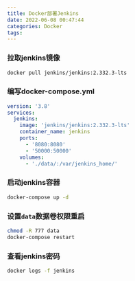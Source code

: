 ```yaml
---
title: Docker部署Jenkins
date: 2022-06-08 00:47:44
categories: Docker
tags:
---
```

### 拉取jenkins镜像
``` bash
docker pull jenkins/jenkins:2.332.3-lts
```

### 编写docker-compose.yml
``` yml
version: '3.8'
services:
  jenkins:
    image: 'jenkins/jenkins:2.332.3-lts'
    container_name: jenkins
    ports:
      - '8080:8080'
      - '50000:50000'
    volumes:
      - './data/:/var/jenkins_home/'
```

### 启动jenkins容器
``` bash
docker-compose up -d
```

### 设置``data``数据卷权限重启
``` bash
chmod -R 777 data
docker-compose restart
```

### 查看jenkins密码
``` bash
docker logs -f jenkins
```